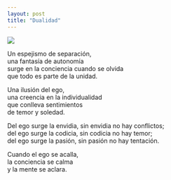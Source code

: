 ```yaml
---
layout: post
title: "Dualidad"
---
```


<img src="{{site.baseurl}}/images/2019-02-13-dualidad.jpg" class="round">

Un espejismo de separación,  
una fantasía de autonomía  
surge en la conciencia cuando se olvida  
que todo es parte de la unidad.

Una ilusión del ego,  
una creencia en la individualidad  
que conlleva sentimientos  
de temor y soledad.

Del ego surge la envidia, sin envidia no hay conflictos;  
del ego surge la codicia, sin codicia no hay temor;  
del ego surge la pasión, sin pasión no hay tentación.

Cuando el ego se acalla,  
la conciencia se calma  
y la mente se aclara.